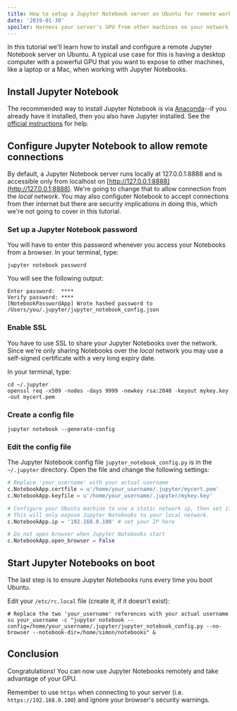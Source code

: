 ```yaml
---
title: How to setup a Jupyter Notebook server on Ubuntu for remote work
date: '2019-01-30'
spoiler: Harness your server's GPU from other machines on your network.
---
```


In this tutorial we'll learn how to install and configure a remote Jupyter Notebook server on Ubuntu. A typical use case for this is having a desktop computer with a powerful GPU that you want to expose to other machines, like a laptop or a Mac, when working with Jupyter Notebooks.

## Install Jupyter Notebook

The recommended way to install Jupyter Notebook is via [Anaconda](https://www.anaconda.com/downloads)--if you already have it installed, then you also have Jupyter installed. See the [official instructions](https://jupyter.org/install) for help.

## Configure Jupyter Notebook to allow remote connections

By default, a Jupyter Notebook server runs locally at 127.0.0.1:8888 and is accessible only from localhost on [http://127.0.0.1:8888](http://127.0.0.1:8888). We're going to change that to allow connection from the _local network_. You may also configuter Notebook to accept connections from ther internet but there are security implications in doing this, which we're not going to cover in this tutorial.

### Set up a Jupyter Notebook password

You will have to enter this password whenever you access your Notebooks from a browser. In your terminal, type:

```shell
jupyter notebook password
```

You will see the following output:

```shell
Enter password:  ****
Verify password: ****
[NotebookPasswordApp] Wrote hashed password to /Users/you/.jupyter/jupyter_notebook_config.json
```

### Enable SSL

You have to use SSL to share your Jupyter Notebooks over the network. Since we're only sharing Notebooks over the _local_ network you may use a self-signed certificate with a very long expiry date.

In your terminal, type:

```shell
cd ~/.jupyter
openssl req -x509 -nodes -days 9999 -newkey rsa:2048 -keyout mykey.key -out mycert.pem
```

### Create a config file

```shell
jupyter notebook --generate-config
```

### Edit the config file

The Jupyter Notebook config file `jupyter_notebook_config.py` is in the `~/.jupyter` directory. Open the file and change the following settings:

```bash:title=jupyter_notebook_config.py
# Replace 'your_username' with your actual username
c.NotebookApp.certfile = u'/home/your_username/.jupyter/mycert.pem'
c.NotebookApp.keyfile = u'/home/your_username/.jupyter/mykey.key'

# Configure your Ubuntu machine to use a static network ip, then set it here.
# This will only expose Jupyter Notebooks to your local network.
c.NotebookApp.ip = '192.168.0.100' # set your IP here

# Do not open browser when Jupyter Notebooks start
c.NotebookApp.open_browser = False
```

## Start Jupyter Notebooks on boot

The last step is to ensure Jupyter Notebooks runs every time you boot Ubuntu.

Edit your `/etc/rc.local` file (create it, if it doesn't exist):

```bash:title=/etc/rc.local
# Replace the two 'your_username' references with your actual username
su your_username -c "jupyter notebook --config=/home/your_username/.jupyter/jupyter_notebook_config.py --no-browser --notebook-dir=/home/simon/notebooks" &
```

## Conclusion

Congratulations! You can now use Jupyter Notebooks remotely and take advantage of your GPU.

Remember to use `https` when connecting to your server (i.e. `https://192.168.0.100`) and ignore your browser's security warnings.
